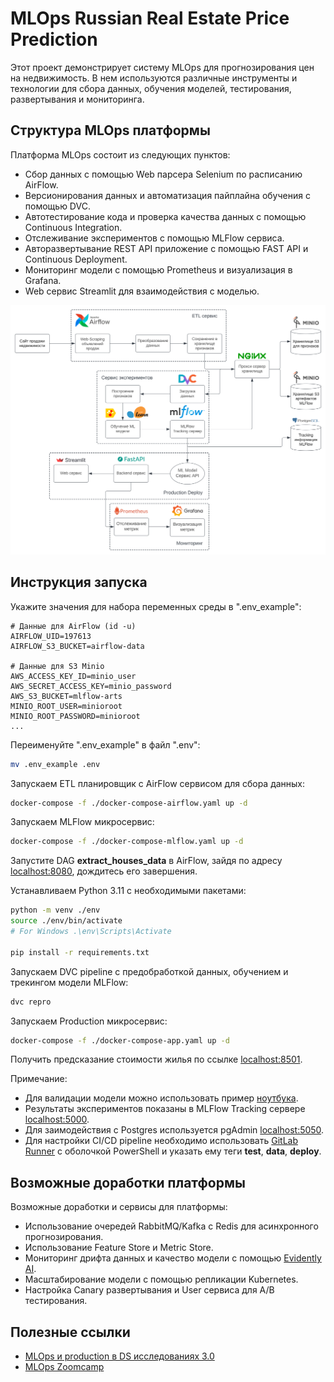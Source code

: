 # MLOps Russian Real Estate Price Prediction

Этот проект демонстрирует систему MLOps для прогнозирования цен на недвижимость. В нем используются различные инструменты и технологии для сбора данных, обучения моделей, тестирования, развертывания и мониторинга. 

## Структура MLOps платформы

Платформа MLOps состоит из следующих пунктов:
- Сбор данных с помощью Web парсера Selenium по расписанию AirFlow.
- Версионирования данных и автоматизация пайплайна обучения с помощью DVC.
- Автотестирование кода и проверка качества данных с помощью Continuous Integration.
- Отслеживание экспериментов с помощью MLFlow сервиса.
- Авторазвертывание REST API приложение с помощью FAST API и Continuous Deployment.
- Мониторинг модели с помощью Prometheus и визуализация в Grafana.
- Web сервис Streamlit для взаимодействия с моделью.

![Схема проекта MLOps](/reports/figures/MLOps%20Russian%20Housing.svg)

## Инструкция запуска

Укажите значения для набора переменных среды в ".env_example":
```shell
# Данные для AirFlow (id -u)
AIRFLOW_UID=197613
AIRFLOW_S3_BUCKET=airflow-data

# Данные для S3 Minio
AWS_ACCESS_KEY_ID=minio_user
AWS_SECRET_ACCESS_KEY=minio_password
AWS_S3_BUCKET=mlflow-arts
MINIO_ROOT_USER=minioroot
MINIO_ROOT_PASSWORD=minioroot
...
```

Переименуйте ".env_example" в файл ".env":
```bash
mv .env_example .env
```

Запускаем ETL планировщик с AirFlow сервисом для сбора данных:
```bash
docker-compose -f ./docker-compose-airflow.yaml up -d
```

Запускаем MLFlow микросервис:
```bash
docker-compose -f ./docker-compose-mlflow.yaml up -d
```

Запустите DAG **extract_houses_data** в AirFlow, зайдя по адресу [localhost:8080](http://localhost:8080), дождитесь его завершения. 

Устанавливаем Python 3.11 с необходимыми пакетами:
```bash
python -m venv ./env
source ./env/bin/activate
# For Windows .\env\Scripts\Activate

pip install -r requirements.txt
```

Запускаем DVC pipeline с предобработкой данных, обучением и трекингом модели MLFlow:
```bash
dvc repro
```

Запускаем Production микросервис:
```bash
docker-compose -f ./docker-compose-app.yaml up -d
```

Получить предсказание стоимости жилья по ссылке [localhost:8501](http://localhost:8501).

Примечание:
- Для валидации модели можно использовать пример [ноутбука](/notebooks/feature_analysis.ipynb).
- Результаты экспериментов показаны в MLFlow Tracking сервере [localhost:5000](http://localhost:5000).
- Для заимодействия с Postgres используется pgAdmin [localhost:5050](http://localhost:5050).
- Для настройки CI/CD pipeline необходимо использовать [GitLab Runner](https://docs.gitlab.com/runner) с оболочкой PowerShell и указать ему теги **test**, **data**, **deploy**. 

## Возможные доработки платформы

Возможные доработки и сервисы для платформы:
- Использование очередей RabbitMQ/Kafka с Redis для асинхронного прогнозирования.
- Использование Feature Store и Metric Store.
- Мониторинг дрифта данных и качество модели с помощью [Evidently AI](https://www.evidentlyai.com).
- Масштабирование модели с помощью репликации Kubernetes.
- Настройка Canary развертывания и User сервиса для A/B тестирования.

## Полезные ссылки

- [MLOps и production в DS исследованиях 3.0](https://ods.ai/tracks/mlops3-course-spring-2024)
- [MLOps Zoomcamp](https://github.com/DataTalksClub/mlops-zoomcamp)
